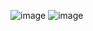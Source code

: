 ![image](https://github.com/user-attachments/assets/d90c5530-3fa9-47e3-9ba8-1549af67f9d0)
![image](https://github.com/user-attachments/assets/0a3cb9e3-793c-48f4-bd24-6635e92ac7bd)
